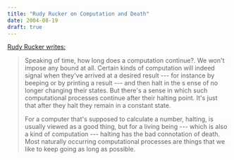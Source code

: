 ```yaml
---
title: "Rudy Rucker on Computation and Death"
date: 2004-08-19
draft: true
---
```

[Rudy Rucker writes:](https://web.archive.org/web/20040924085445/http://boingboing.net/text/2004_08_15_guestbar.html#109267498643749028 "Rudy Rucker explains halting")

> Speaking of time, how long does a computation continue?. We won't impose any bound at all. Certain kinds of computation will indeed signal when they've arrived at a desired result --- for instance by beeping or by printing a result --- and then halt in the s	ense of no longer changing their states. But there's a sense in which such computational processes continue after their halting point. It's just that after they halt they remain in a constant state.
>
> For a computer that's supposed to calculate a number, halting, is usually viewed as a good thing, but for a living being --- which is also a kind of computation --- halting has the bad connotation of death. Most naturally occurring computational processes are things that we like to keep going as long as possible.

